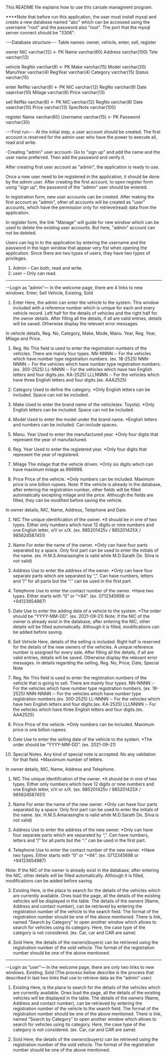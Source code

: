 This README file explains how to use this carsale managment program.

 ****Note that before run this application, the user must install mysql and create a new database named "abc" which can be accessed using the username "root" and the 
password also "root". The port that the mysql server connect should be "3306". 


---Database structure---
Table names: owner, vehicle, enter, sell, register

owner
NIC varchar(12)  <- PK
Name varchar(60)
Address varchar(100)
Tele varchar(12)

vehicle
RegNo varchar(8)  <- PK
Make varchar(15)
Model varchar(20)
ManuYear varchar(4)
RegYear varchar(4)
Category varchar(15)
Status varchar(15)

enter
RefNo varchar(6)  <- PK
NIC varchar(12)
RegNo varchar(8)
Date vaarchar(10)
Milage varchar(6)
Price varchar(13)

sell
RefNo varchar(6)  <- PK
NIC varchar(12)
RegNo varchar(8)
Date vaarchar(10)
Price varchar(13)
SpecNote varchar(100)

register
Name varchar(60)
Username varchar(15)  <- PK
Password varchar(30)



---First run---
At the initial step, a user account should be created. The first account is reserved for the admin user who have the power to execute all, read and write.

-Creating "admin" user account-
Go to "sign up" and add the name and the user name preferred. Then add the password and verify it.

After creating first user account as "admin", the application is ready to use.

Once a new user need to be registered in the application, it should be done by the admin user. After creating the first account, to open register form using "sign up",
the password of the "admin" user should be entered.

In registration form, new user accounts can be created. After making the first account as "admin", other all accounts will be created as "user" accounts, 
which have the permission only for retrieve(read) data from the application.

In register form, the link "Manage" will guide for new window which can be used to delete the existing user accounts. But here, "admin" account can not be deleted.

Users can log in to the application by entering the username and the password in the login window that appear very fist when opening the application. 
Since there are two types of users, they have two types of privileges.
1. Admin – Can both, read and write.
2. user – Only can read.

-----------------------------------------------------------------------------------------------------------------------------------------------------------------------

--Login as ”admin”—
In the welcome page, there are 4 links to new windows.
Enter, Sell Vehicle, Existing, Sold




01. Enter
Here, the admin can enter the vehicle to the system. This window included with a reference number which is unique for each and every vehicle record. Left half for the 
details of vehicles and the right half for the owner details. After filling all the details, if all are valid entries, details will be saved. Otherwise display the 
relevant error messages.


In vehicle details,
Reg. No, Category, Make, Mode, Manu. Year, Reg. Year, Milage and Price.

1. Reg. No
This field is used to enter the registration numbers of the vehicles.
There are mainly four types.
NN-NNNN :- For the vehicles which have number type registration numbers. (ex. 18-2525)
NNN-NNNN :- For the vehicles which have  number type registration numbers.(ex. 300-2525)
LL-NNNN :- For the vehicles which have two English letters and four digits.(ex. KA-2525)
LLLNNNN :- For the vehicles which have three English letters and four digits.(ex. AAA2525)

2. Category
Used to define the category. *Only English letters can be included. Space can not be included.

3. Make
Used to enter the brand name of the vehicle(ex. Toyota). *Only English letters can be included. Space can not be included.

4. Model
Used to enter the model under the brand name. *English letters and numbers can be included. Can include spaces.

5. Manu. Year
Used to enter the manufactured year. *Only four digits that represent the year of manufactured.

6. Reg. Year
Used to enter the registered year. *Only four digits that represent the year of registered.

7. Milage
The milage that the vehicle driven. *Only six digits which can have maximum milage as 999999.

8. Price
Price of the vehicle. *Only numbers can be included. Maximum price is one billion rupees.
Note: If the vehicle is already in the database, after entering the registration number, other fields will be filled automatically excepting milage and the price. 
Although the fields are filled, they can be modified before saving the vehicle.


In owner details,
NIC, Name, Address, Telephone and Date.
1. NIC
The unique identification of the owner. *It should be in one of two types. Either only numbers which have 12 digits or nine numbers and one English letter, 
v/V or x/X. (ex. 985201425v / 985201425X / 985624587451) 

2. Name
For enter the name of the owner. *Only can have four parts separated by a space. Only first part can be used to enter the initials of the name.
(ex. H.M.S.Amarasinghe is valid while M.D.Sarath De. Silva is not valid)

3. Address
Use to enter the address of the owner. *Only can have four separate parts which are separated by “,”. Can have numbers, letters and ”/” for all parts but the “:” can 
be used in the first part.

4. Telephone
Use to enter the contact number of the owner. *Have two types. Either starts with “0” or “+94”. (ex. 0712345698 or +94123654987)

5. Date
Use to enter the adding date of a vehicle to the system. *The order should be “YYYY-MM-DD”. (ex. 2021-09-21)
Note: If the NIC of the owner is already exist in the database, after entering the NIC, other details will be filled automatically. Although it is filled, 
modifications can be added before saving. 




02. Sell Vehicle
Here, details of the selling is included. Right half is reserved for the details of the new owners of the vehicles. A unique reference number is assigned for every 
sale. After filling all the details, if all are valid entries, details will be saved. Otherwise display the relevant error messages. In details regarding the selling,
Reg. No, Price, Date, Special Note


1. Reg. No
This field is used to enter the registration numbers of the vehicle that is going to sell.
There are mainly four types.
NN-NNNN :- For the vehicles which have number type registration numbers. (ex. 18-2525)
NNN-NNNN :- For the vehicles which have  number type registration numbers.(ex. 300-2525)
LL-NNNN :- For the vehicles which have two English letters and four digits.(ex. KA-2525)
LLLNNNN :- For the vehicles which have three English letters and four digits.(ex. AAA2525)

2. Price
Price of the vehicle. *Only numbers can be included. Maximum price is one billion rupees.

3. Date
Use to enter the selling date of the vehicle to the system. *The order should be “YYYY-MM-DD”. (ex. 2021-09-21)

4. Special Notes.
Any kind of special note is accepted. No any validation for that field. *Maxximum number of letters.


In owner details,
NIC, Name, Address and Telephone.

1. NIC
The unique identification of the owner. *It should be in one of two types. Either only numbers which have 12 digits or nine numbers and one English letter, v/V or x/X. 
(ex. 985201425v / 985201425X / 985624587451) 

2. Name
For enter the name of the new owner. *Only can have four parts separated by a space. Only first part can be used to enter the initials of the name.
(ex. H.M.S.Amarasinghe is valid while M.D.Sarath De. Silva is not valid)

3. Address
Use to enter the address of the new owner. *Only can have four separate parts which are separated by “,”. Can have numbers, letters and ”/” for all parts but the “:” 
can be used in the first part.

4. Telephone
Use to enter the contact number of the new owner. *Have two types. Either starts with “0” or “+94”. (ex. 0712345698 or +94123654987)

Note: If the NIC of the owner is already exist in the database, after entering the NIC, other details will be filled automatically. Although it is filled, 
modifications can be added before saving. 




03. Existing
Here, is the place to search for the details of the vehicles which are currently available.
Ones load the page, all the details of the existing vehicles will be displayed in the table.
The details of the owners (Name, Address and contact number), can be retrieved by entering the registration number of the vehicle to the search field. The format of 
the registration number should be one of the above mentioned.
There is link, named “Search by Category” to open another window which allows to search for vehicles using its category. Here, the case type of the category is not 
considered. (ex. Car, car and CAR are same)




04. Sold
Here, the details of the owners(buyers) can be retrieved using the registration number of the sold vehicle. The format of the registration number should be one of the 
above mentioned.




-----------------------------------------------------------------------------------------------------------------------------------------------------------------------
--Login as ”user”—
In the welcome page, there are only two links to new windows.
Existing, Sold
(The process below describe is the process that described in last two links that use to retrieve data as the “admin” user)


1. Existing
Here, is the place to search for the details of the vehicles which are currently available.
Ones load the page, all the details of the existing vehicles will be displayed in the table.
The details of the owners (Name, Address and contact number), can be retrieved by entering the registration number of the vehicle to the search field. The format of 
the registration number should be one of the above mentioned.
There is link, named “Search by Category” to open another window which allows to search for vehicles using its category. Here, the case type of the category is not 
considered. (ex. Car, car and CAR are same)


2. Sold
Here, the details of the owners(buyers) can be retrieved using the registration number of the sold vehicle. The format of the registration number should be one of the 
above mentioned.

